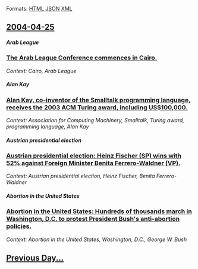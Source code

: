 
Formats: [HTML](2004/04/25/index.html)  [JSON](2004/04/25/index.json)  [XML](2004/04/25/index.xml)  

## [2004-04-25](/news/2004/04/25/index.md)

##### Arab League
### [ The Arab League Conference commences in Cairo. ](/news/2004/04/25/the-arab-league-conference-commences-in-cairo.md)
_Context: Cairo, Arab League_

##### Alan Kay
### [ Alan Kay, co-inventor of the Smalltalk programming language, receives the 2003 ACM Turing award, including US$100,000. ](/news/2004/04/25/alan-kay-co-inventor-of-the-smalltalk-programming-language-receives-the-2003-acm-turing-award-including-us-100-000.md)
_Context: Association for Computing Machinery, Smalltalk, Turing award, programming language, Alan Kay_

##### Austrian presidential election
### [ Austrian presidential election: Heinz Fischer (SP) wins with 52% against Foreign Minister Benita Ferrero-Waldner (VP). ](/news/2004/04/25/austrian-presidential-election-heinz-fischer-spo-wins-with-52-against-foreign-minister-benita-ferrero-waldner-ovp.md)
_Context: Austrian presidential election, Heinz Fischer, Benita Ferrero-Waldner_

##### Abortion in the United States
### [ Abortion in the United States: Hundreds of thousands march in Washington, D.C. to protest President Bush's anti-abortion policies. ](/news/2004/04/25/abortion-in-the-united-states-hundreds-of-thousands-march-in-washington-d-c-to-protest-president-bush-s-anti-abortion-policies.md)
_Context: Abortion in the United States, Washington, D.C., George W. Bush_

## [Previous Day...](/news/2004/04/24/index.md)

